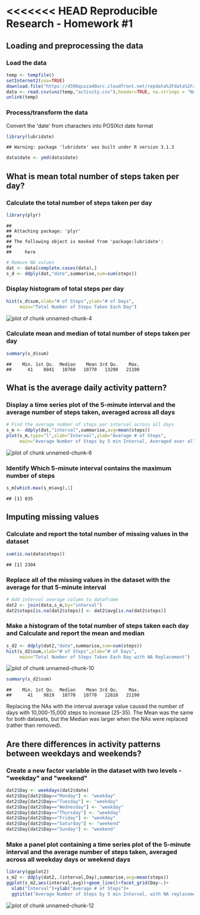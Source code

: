 <<<<<<< HEAD
Reproducible Research - Homework #1
=======================================

## Loading and preprocessing the data

### Load the data


```r
temp <- tempfile()
setInternet2(use=TRUE)
download.file("https://d396qusza40orc.cloudfront.net/repdata%2Fdata%2Factivity.zip",temp,mode="wb")
data <- read.csv(unz(temp,"activity.csv"),header=TRUE, na.strings = "NA")
unlink(temp)
```

### Process/transform the data

Convert the 'date' from characters into POSIXct date format


```r
library(lubridate)
```

```
## Warning: package 'lubridate' was built under R version 3.1.3
```

```r
data$date <- ymd(data$date)
```

## What is mean total number of steps taken per day?

### Calculate the total number of steps taken per day


```r
library(plyr)
```

```
## 
## Attaching package: 'plyr'
## 
## The following object is masked from 'package:lubridate':
## 
##     here
```

```r
# Remove NA values
dat <- data[complete.cases(data),]
s_d <- ddply(dat,"date",summarise,sum=sum(steps))
```
### Display histogram of total steps per day

```r
hist(s_d$sum,xlab="# of Steps",ylab="# of Days",
     main="Total Number of Steps Taken Each Day")
```

![plot of chunk unnamed-chunk-4](figure/unnamed-chunk-4-1.png) 

### Calculate mean and median of total number of steps taken per day

```r
summary(s_d$sum)
```

```
##    Min. 1st Qu.  Median    Mean 3rd Qu.    Max. 
##      41    8841   10760   10770   13290   21190
```

## What is the average daily activity pattern?
### Display a time series plot of the 5-minute interval  and the average number of steps taken, averaged across all days


```r
# Find the average number of steps per interval across all days
s_m <- ddply(dat,"interval",summarise,avg=mean(steps))
plot(s_m,type="l",xlab="Interval",ylab="Average # of Steps",
     main="Average Number of Steps by 5 min Interval, Averaged over all days")
```

![plot of chunk unnamed-chunk-6](figure/unnamed-chunk-6-1.png) 

### Identify Which 5-minute interval contains the maximum number of steps


```r
s_m[which.max(s_m$avg),1]
```

```
## [1] 835
```
## Imputing missing values

### Calculate and report the total number of missing values in the dataset


```r
sum(is.na(data$steps))
```

```
## [1] 2304
```

### Replace all of the missing values in the dataset with the average for that 5-minute interval


```r
# Add interval average column to dataframe
dat2 <- join(data,s_m,by="interval")
dat2$steps[is.na(dat2$steps)] <- dat2$avg[is.na(dat2$steps)]
```

### Make a histogram of the total number of steps taken each day and Calculate and report the mean and median

```r
s_d2 <- ddply(dat2,"date",summarise,sum=sum(steps))
hist(s_d2$sum,xlab="# of Steps",ylab="# of Days",
     main="Total Number of Steps Taken Each Day with NA Replacement")
```

![plot of chunk unnamed-chunk-10](figure/unnamed-chunk-10-1.png) 

```r
summary(s_d2$sum)
```

```
##    Min. 1st Qu.  Median    Mean 3rd Qu.    Max. 
##      41    9819   10770   10770   12810   21190
```

Replacing the NAs with the interval average value caused the number of days with 10,000-15,000 steps to increase (25-35). The Mean was the same for both datasets, but the Median was larger when the NAs were replaced (rather than removed).

## Are there differences in activity patterns between weekdays and weekends?

### Create a new factor variable in the dataset with two levels - "weekday" and "weekend"


```r
dat2$Day <- weekdays(dat2$date)
dat2$Day[dat2$Day=="Monday"] <- "weekday"
dat2$Day[dat2$Day=="Tuesday"] <- "weekday"
dat2$Day[dat2$Day=="Wednesday"] <- "weekday"
dat2$Day[dat2$Day=="Thursday"] <- "weekday"
dat2$Day[dat2$Day=="Friday"] <- "weekday"
dat2$Day[dat2$Day=="Saturday"] <- "weekend"
dat2$Day[dat2$Day=="Sunday"] <- "weekend"
```

### Make a panel plot containing a time series plot of the 5-minute interval and the average number of steps taken, averaged across all weekday days or weekend days


```r
library(ggplot2)
s_m2 <- ddply(dat2,.(interval,Day),summarise,avg=mean(steps))
ggplot(s_m2,aes(interval,avg))+geom_line()+facet_grid(Day~.)+
  xlab("Interval")+ylab("Average # of Steps")+
  ggtitle("Average Number of Steps by 5 min Interval, with NA replacement")
```

![plot of chunk unnamed-chunk-12](figure/unnamed-chunk-12-1.png) 
